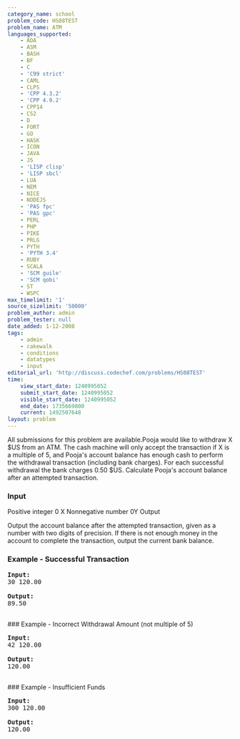 ```yaml
---
category_name: school
problem_code: HS08TEST
problem_name: ATM
languages_supported:
    - ADA
    - ASM
    - BASH
    - BF
    - C
    - 'C99 strict'
    - CAML
    - CLPS
    - 'CPP 4.3.2'
    - 'CPP 4.9.2'
    - CPP14
    - CS2
    - D
    - FORT
    - GO
    - HASK
    - ICON
    - JAVA
    - JS
    - 'LISP clisp'
    - 'LISP sbcl'
    - LUA
    - NEM
    - NICE
    - NODEJS
    - 'PAS fpc'
    - 'PAS gpc'
    - PERL
    - PHP
    - PIKE
    - PRLG
    - PYTH
    - 'PYTH 3.4'
    - RUBY
    - SCALA
    - 'SCM guile'
    - 'SCM qobi'
    - ST
    - WSPC
max_timelimit: '1'
source_sizelimit: '50000'
problem_author: admin
problem_tester: null
date_added: 1-12-2008
tags:
    - admin
    - cakewalk
    - conditions
    - datatypes
    - input
editorial_url: 'http://discuss.codechef.com/problems/HS08TEST'
time:
    view_start_date: 1240995052
    submit_start_date: 1240995052
    visible_start_date: 1240995052
    end_date: 1735669800
    current: 1492507648
layout: problem
---
```

All submissions for this problem are available.Pooja would like to withdraw X $US from an ATM. The cash machine will only accept the transaction if X is a multiple of 5, and Pooja's account balance has enough cash to perform the withdrawal transaction (including bank charges). For each successful withdrawal the bank charges 0.50 $US. Calculate Pooja's account balance after an attempted transaction.

### Input

 Positive integer 0 X Nonnegative number 0Y Output

Output the account balance after the attempted transaction, given as a number with two digits of precision. If there is not enough money in the account to complete the transaction, output the current bank balance.

### Example - Successful Transaction

<pre>
<b>Input:</b>
30 120.00

<b>Output:</b>
89.50

</pre>### Example - Incorrect Withdrawal Amount (not multiple of 5)
<pre>
<b>Input:</b>
42 120.00

<b>Output:</b>
120.00

</pre>### Example - Insufficient Funds
<pre>
<b>Input:</b>
300 120.00

<b>Output:</b>
120.00

</pre>